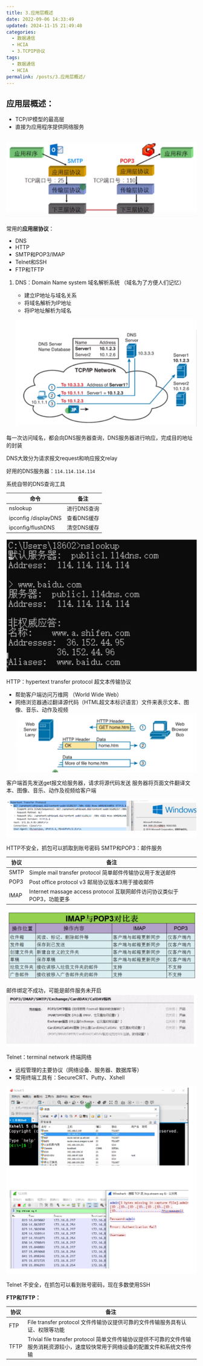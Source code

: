 ```yaml
---
title: 3.应用层概述
date: 2022-09-06 14:33:49
updated: 2024-11-15 21:49:40
categories:
  - 数据通信
  - HCIA
  - 3.TCPIP协议
tags:
  - 数据通信
  - HCIA
permalink: /posts/3.应用层概述/
---
```

## 应用层概述：

- TCP/IP模型的最高层
- 直接为应用程序提供网络服务

​    ![image-20240219153439138](3.应用层概述/image-20240219153439138.png)

常用的**应用层协议**：
- DNS
- HTTP
- SMTP和POP3/IMAP
- Telnet和SSH
- FTP和TFTP

1. DNS：Domain Name system 域名解析系统 （域名为了方便人们记忆）
	- 建立IP地址与域名关系
	- 将域名解析为IP地址
	- 将IP地址解析为域名
	
	![image-20240219153539584](3.应用层概述/image-20240219153539584.png)

每一次访问域名，都会向DNS服务器查询，DNS服务器进行响应，完成目的地址的封装

DNS大致分为请求报文request和响应报文relay

好用的DNS服务器：`114.114.114.114`


系统自带的DNS查询工具

| 命令                 | 备注        |
| -------------------- | ----------- |
| nslookup             | 进行DNS查询 |
| ipconfig /displayDNS | 查看DNS缓存 |
| ipconfig/flushDNS    | 清空DNS缓存 |

![image-20240219153550719](3.应用层概述/image-20240219153550719.png)

HTTP：hypertext transfer protocol 超文本传输协议
- 帮助客户端访问万维网 （World Wide Web）
- 网络浏览器通过翻译源代码（HTML超文本标识语言）文件来表示文本、图像、音乐、动作及视频
![image-20240219153725530](3.应用层概述/image-20240219153725530.png)

客户端首先发送get报文给服务器，请求将源代码发送
服务器将页面文件翻译文本、图像、音乐、动作及视频给客户端

![image-20240219153734093](3.应用层概述/image-20240219153734093.png)

HTTP不安全，抓包可以抓取到账号密码
SMTP和POP3：邮件服务

| 协议 | 备注                                                         |
| ---- | ------------------------------------------------------------ |
| SMTP | Simple mail transfer protocol 简单邮件传输协议用于发送邮件   |
| POP3 | Post office protocol v3 邮局协议版本3用于接收邮件            |
| IMAP | Internet massage access protocol 互联网邮件访问协议类似于POP3，功能更多 |

![image-20240219153741823](3.应用层概述/image-20240219153741823.png)

邮件绑定不成功，可能是邮件服务未开启
![image-20240219153749483](3.应用层概述/image-20240219153749483.png)

Telnet：terminal network 终端网络
- 远程管理的主要协议（网络设备、服务器、数据库等）
- 常用终端工具有：SecureCRT、Putty、Xshell

![image-20240219153757674](3.应用层概述/image-20240219153757674.png)

Telnet 不安全，在抓包可以看到账号密码，现在多数使用SSH

**FTP和TFTP：**

| 协议 | 备注                                                         |
| ---- | ------------------------------------------------------------ |
| FTP  | File transfer protocol 文件传输协议提供可靠的文件传输服务具有认证、权限等功能 |
| TFTP | Trivial file transfer protocol 简单文件传输协议提供不可靠的文件传输服务消耗资源较小，速度较快常用于网络设备的配置文件和系统文件传输 |
